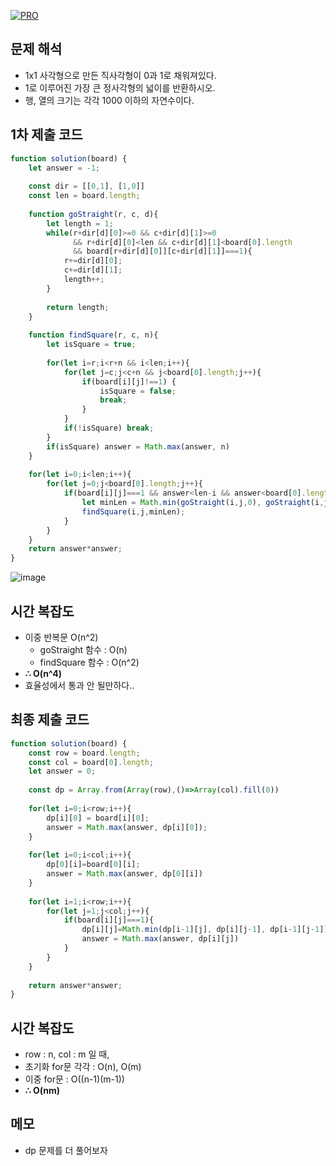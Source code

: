 [![PRO]][Link]

## 문제 해석

- 1x1 사각형으로 만든 직사각형이 0과 1로 채워져있다.
- 1로 이루어진 가장 큰 정사각형의 넓이를 반환하시오.
- 행, 열의 크기는 각각 1000 이하의 자연수이다.

## 1차 제출 코드
```js
function solution(board) {
    let answer = -1;
    
    const dir = [[0,1], [1,0]]
    const len = board.length;
    
    function goStraight(r, c, d){
        let length = 1;
        while(r+dir[d][0]>=0 && c+dir[d][1]>=0 
              && r+dir[d][0]<len && c+dir[d][1]<board[0].length 
              && board[r+dir[d][0]][c+dir[d][1]]===1){
            r+=dir[d][0];
            c+=dir[d][1];
            length++;
        }
        
        return length;
    }
    
    function findSquare(r, c, n){
        let isSquare = true;
        
        for(let i=r;i<r+n && i<len;i++){
            for(let j=c;j<c+n && j<board[0].length;j++){
                if(board[i][j]!==1) {
                    isSquare = false;
                    break;
                }
            }
            if(!isSquare) break;
        }
        if(isSquare) answer = Math.max(answer, n)
    }
    
    for(let i=0;i<len;i++){
        for(let j=0;j<board[0].length;j++){
            if(board[i][j]===1 && answer<len-i && answer<board[0].length-j){
                let minLen = Math.min(goStraight(i,j,0), goStraight(i,j,1));
                findSquare(i,j,minLen);
            }
        }
    }
    return answer*answer;
}
```
![image](https://github.com/user-attachments/assets/3dcb5815-4398-4e7f-b4bf-9626a14f6efb)



## 시간 복잡도

-  이중 반복문 O(n^2)
    - goStraight 함수 : O(n)
    - findSquare 함수 : O(n^2)
-   **∴ O(n^4)**
-   효율성에서 통과 안 될만하다..

## 최종 제출 코드
```js
function solution(board) {
    const row = board.length;
    const col = board[0].length;
    let answer = 0;
    
    const dp = Array.from(Array(row),()=>Array(col).fill(0))
    
    for(let i=0;i<row;i++){
        dp[i][0] = board[i][0];
        answer = Math.max(answer, dp[i][0]);
    }
    
    for(let i=0;i<col;i++){
        dp[0][i]=board[0][i];
        answer = Math.max(answer, dp[0][i])
    }
    
    for(let i=1;i<row;i++){
        for(let j=1;j<col;j++){
            if(board[i][j]===1){
                dp[i][j]=Math.min(dp[i-1][j], dp[i][j-1], dp[i-1][j-1])+1
                answer = Math.max(answer, dp[i][j])
            }
        }
    }
    
    return answer*answer;
}
```

## 시간 복잡도

- row : n, col : m 일 때,
- 초기화 for문 각각 : O(n), O(m)
- 이중 for문 : O((n-1)(m-1))
- **∴ O(nm)**
## 메모

- dp 문제를 더 풀어보자

<!---------------------------------------------------------------------------->

[PRO]: https://github.com/GoSSaChin/algorithm-js/assets/107768516/67c43b52-bc3f-4571-a249-5519021afbb0
[Link]: https://school.programmers.co.kr/learn/courses/30/lessons/12905
